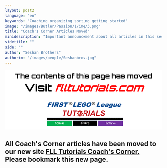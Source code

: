 ```yaml
---
layout: post2
language: "en"
keywords: "Coaching organizing sorting getting_started"
image: "/images/Butler/Passion/1/img/3.png"
title: "Coach's Corner Articles Moved"
minidescription: "Important announcement about all articles in this section."
sidetitle: ""
side: ""
author: "Seshan Brothers"
authorim: "/images/people/Seshanbros.jpg"
---
```

<img src="/images/CoreValues/Moved.png" style="max-width: 100%">

## All Coach's Corner articles have been moved to our new site <a href="www.flltutorials.com/coachcorner"> FLL Tutorials Coach's Corner.</a> Please bookmark this new page.
